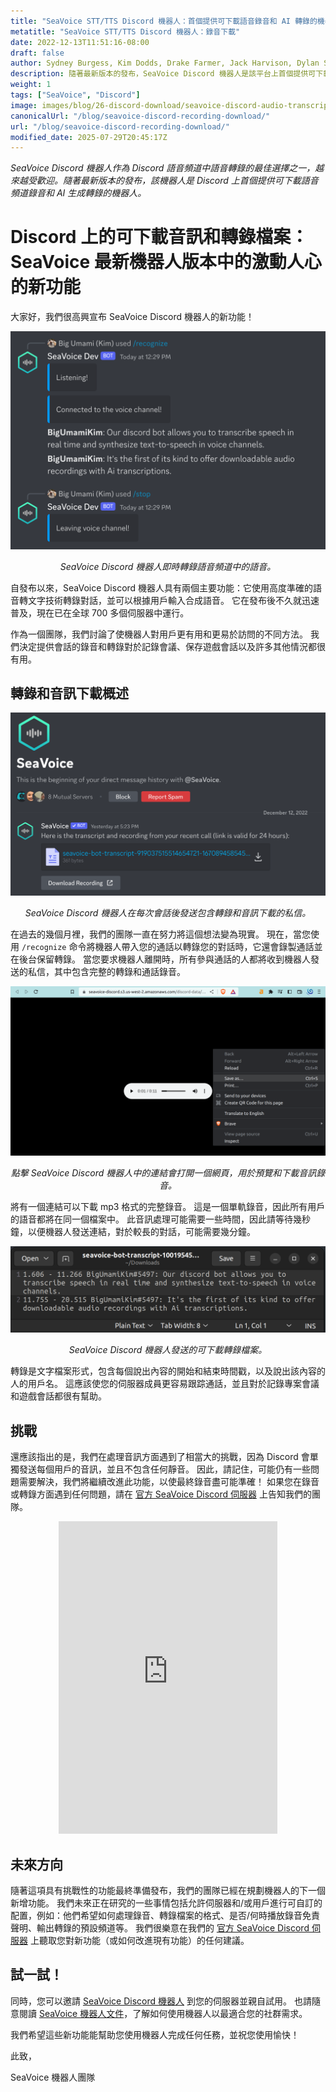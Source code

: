 ```yaml
---
title: "SeaVoice STT/TTS Discord 機器人：首個提供可下載語音錄音和 AI 轉錄的機器人"
metatitle: "SeaVoice STT/TTS Discord 機器人：錄音下載"
date: 2022-12-13T11:51:16-08:00
draft: false
author: Sydney Burgess, Kim Dodds, Drake Farmer, Jack Harvison, Dylan Strong, Cody Vernon
description: 隨著最新版本的發布，SeaVoice Discord 機器人是該平台上首個提供可下載語音頻道錄音和 AI 生成轉錄的機器人。
weight: 1
tags: ["SeaVoice", "Discord"]
image: images/blog/26-discord-download/seavoice-discord-audio-transcript-download.jpg
canonicalUrl: "/blog/seavoice-discord-recording-download/"
url: "/blog/seavoice-discord-recording-download/"
modified_date: 2025-07-29T20:45:17Z
---
```


*SeaVoice Discord 機器人作為 Discord 語音頻道中語音轉錄的最佳選擇之一，越來越受歡迎。隨著最新版本的發布，該機器人是 Discord 上首個提供可下載語音頻道錄音和 AI 生成轉錄的機器人。*

# Discord 上的可下載音訊和轉錄檔案：SeaVoice 最新機器人版本中的激動人心的新功能

大家好，我們很高興宣布 SeaVoice Discord 機器人的新功能！

<center>
<img src="/images/blog/26-discord-download/1-seavoice-discord-speech-to-text.png" alt="SeaVoice Discord 機器人即時轉錄語音頻道中的語音。"/>

*SeaVoice Discord 機器人即時轉錄語音頻道中的語音。*
</center>

自發布以來，SeaVoice Discord 機器人具有兩個主要功能：它使用高度準確的語音轉文字技術轉錄對話，並可以根據用戶輸入合成語音。
它在發布後不久就迅速普及，現在已在全球 700 多個伺服器中運行。

作為一個團隊，我們討論了使機器人對用戶更有用和更易於訪問的不同方法。
我們決定提供會話的錄音和轉錄對於記錄會議、保存遊戲會話以及許多其他情況都很有用。

## 轉錄和音訊下載概述

<center>
<img src="/images/blog/26-discord-download/2-seavoice-audio-transcript-download-discord-direct-message.png" alt="SeaVoice Discord 機器人在每次會話後發送包含轉錄和音訊下載的私信。"/>

*SeaVoice Discord 機器人在每次會話後發送包含轉錄和音訊下載的私信。*
</center>

在過去的幾個月裡，我們的團隊一直在努力將這個想法變為現實。
現在，當您使用 `/recognize` 命令將機器人帶入您的通話以轉錄您的對話時，它還會錄製通話並在後台保留轉錄。
當您要求機器人離開時，所有參與通話的人都將收到機器人發送的私信，其中包含完整的轉錄和通話錄音。

<center>
<img src="/images/blog/26-discord-download/3-seavoice-discord-audio-download.png" alt="點擊 SeaVoice Discord 機器人中的連結會打開一個網頁，用於預覽和下載音訊錄音。"/>

*點擊 SeaVoice Discord 機器人中的連結會打開一個網頁，用於預覽和下載音訊錄音。*
</center>

將有一個連結可以下載 mp3 格式的完整錄音。
這是一個單軌錄音，因此所有用戶的語音都將在同一個檔案中。
此音訊處理可能需要一些時間，因此請等待幾秒鐘，以便機器人發送連結，對於較長的對話，可能需要幾分鐘。

<center>
<img src="/images/blog/26-discord-download/4-seavoice-discord-transcription-file.png" alt="SeaVoice Discord 機器人發送的可下載轉錄檔案。"/>

*SeaVoice Discord 機器人發送的可下載轉錄檔案。*
</center>

轉錄是文字檔案形式，包含每個說出內容的開始和結束時間戳，以及說出該內容的人的用戶名。
這應該使您的伺服器成員更容易跟踪通話，並且對於記錄專案會議和遊戲會話都很有幫助。

## 挑戰

還應該指出的是，我們在處理音訊方面遇到了相當大的挑戰，因為 Discord 會單獨發送每個用戶的音訊，並且不包含任何靜音。
因此，請記住，可能仍有一些問題需要解決，我們將繼續改進此功能，以使最終錄音盡可能準確！
如果您在錄音或轉錄方面遇到任何問題，請在 [官方 SeaVoice Discord 伺服器](https://discord.gg/dfAYfwBQ) 上告知我們的團隊。
<center>
<iframe src="https://discordapp.com/widget?id=919037515514654721&theme=dark" width="350" height="500" allowtransparency="true" frameborder="0" sandbox="allow-popups allow-popups-to-escape-sandbox allow-same-origin allow-scripts"></iframe>
</center>

## 未來方向

隨著這項具有挑戰性的功能最終準備發布，我們的團隊已經在規劃機器人的下一個新增功能。
我們未來正在研究的一些事情包括允許伺服器和/或用戶進行可自訂的配置，例如：他們希望如何處理錄音、轉錄檔案的格式、是否/何時播放錄音免責聲明、輸出轉錄的預設頻道等。
我們很樂意在我們的 [官方 SeaVoice Discord 伺服器](https://discord.gg/dfAYfwBQ) 上聽取您對新功能（或如何改進現有功能）的任何建議。

## 試一試！

同時，您可以邀請 [SeaVoice Discord 機器人](https://discord.com/oauth2/authorize?client_id=1001955060210749492&scope=bot) 到您的伺服器並親自試用。
也請隨意閱讀 [SeaVoice 機器人文件](https://wiki.seasalt.ai/seavoice/discord/discord-bot/)，了解如何使用機器人以最適合您的社群需求。


我們希望這些新功能能幫助您使用機器人完成任何任務，並祝您使用愉快！


此致，


SeaVoice 機器人團隊
